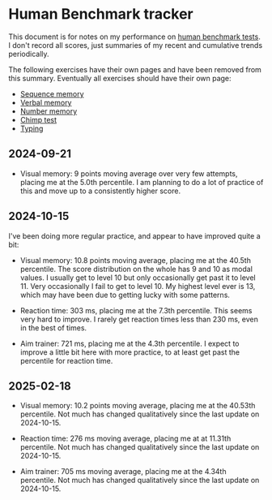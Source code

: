 # Human Benchmark tracker

This document is for notes on my performance on [human benchmark
tests](https://humanbenchmark.com/). I don't record all scores, just
summaries of my recent and cumulative trends periodically.

The following exercises have their own pages and have been removed
from this summary. Eventually all exercises should have their own
page:

* [Sequence memory](human-bechmark-sequence-memory-exercise-with-history.md)
* [Verbal memory](human-benchmark-verbal-memory-exercise-with-history.md)
* [Number memory](human-benchmark-number-memory-exercise-with-history.md)
* [Chimp test](human-benchmark-chimp-test-exercise-with-history.md)
* [Typing](human-benchmark-typing-exercise-with-history.md)

## 2024-09-21

* Visual memory: 9 points moving average over very few attempts,
  placing me at the 5.0th percentile. I am planning to do a lot of
  practice of this and move up to a consistently higher score.

## 2024-10-15

I've been doing more regular practice, and appear to have improved
quite a bit:

* Visual memory: 10.8 points moving average, placing me at the 40.5th
  percentile. The score distribution on the whole has 9 and 10 as
  modal values. I usually get to level 10 but only occasionally get
  past it to level 11. Very occasionally I fail to get to level 10. My
  highest level ever is 13, which may have been due to getting lucky
  with some patterns.

* Reaction time: 303 ms, placing me at the 7.3th percentile. This seems
  very hard to improve. I rarely get reaction times less than 230 ms,
  even in the best of times.

* Aim trainer: 721 ms, placing me at the 4.3th percentile. I expect to
  improve a little bit here with more practice, to at least get past
  the percentile for reaction time.

## 2025-02-18

* Visual memory: 10.2 points moving average, placing me at the 40.53th
  percentile. Not much has changed qualitatively since the last update
  on 2024-10-15.

* Reaction time: 276 ms moving average, placing me at at 11.31th
  percentile. Not much has changed qualitatively since the last update
  on 2024-10-15.

* Aim trainer: 705 ms moving average, placing me at the 4.34th
  percentile. Not much has changed qualitatively since the last update
  on 2024-10-15.
